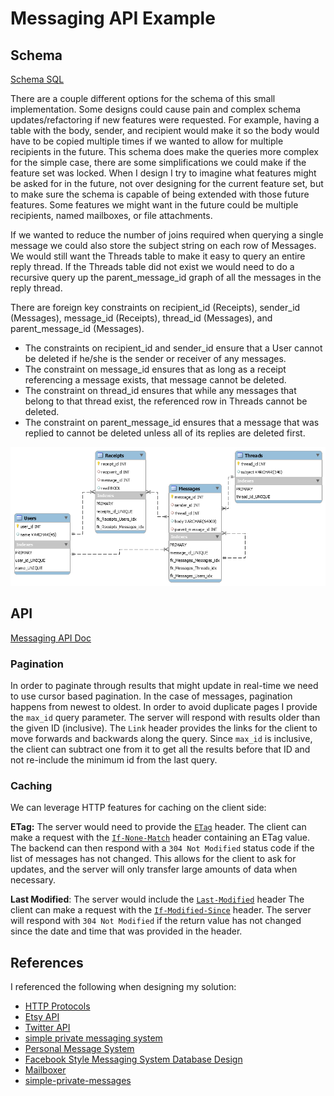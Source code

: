 # Messaging API Example

## Schema

[Schema SQL](schema/schema.sql)

There are a couple different options for the schema of this small implementation. Some designs could cause pain and complex schema updates/refactoring if new features were requested. For example, having a table with the body, sender, and recipient would make it so the body would have to be copied multiple times if we wanted to allow for multiple recipients in the future. This schema does make the queries more complex for the simple case, there are some simplifications we could make if the feature set was locked.  When I design I try to imagine what features might be asked for in the future, not over designing for the current feature set, but to make sure the schema is capable of being extended with those future features. Some features we might want in the future could be multiple recipients, named mailboxes, or file attachments.

If we wanted to reduce the number of joins required when querying a single message we could also store the subject string on each row of Messages. We would still want the Threads table to make it easy to query an entire reply thread. If the Threads table did not exist we would need to do a recursive query up the parent_message_id graph of all the messages in the reply thread.

There are foreign key constraints on recipient_id (Receipts), sender_id (Messages), message_id (Receipts), thread_id (Messages), and parent_message_id (Messages).


- The constraints on recipient_id and sender_id ensure that a User cannot be deleted if he/she is the sender or receiver of any messages.
- The constraint on message_id ensures that as long as a receipt referencing a message exists, that message cannot be deleted.
- The constraint on thread_id ensures that while any messages that belong to that thread exist, the referenced row in Threads cannot be deleted.
- The constraint on parent_message_id ensures that a message that was replied to cannot be deleted unless all of its replies are deleted first.




![Message Database Schema](/schema/schema.png?raw=true)

## API

[Messaging API Doc](/api/api.md)

### Pagination

In order to paginate through results that might update in real-time we need to use cursor based pagination. In the case of messages, pagination happens from newest to oldest. In order to avoid duplicate pages I provide the `max_id` query parameter. The server will respond with results older than the given ID (inclusive). The `Link` header provides the links for the client to move forwards and backwards along the query. Since `max_id` is inclusive, the client can subtract one from it to get all the results before that ID and not re-include the minimum id from the last query.

### Caching

We can leverage HTTP features for caching on the client side:

**ETag:** The server would need to provide the [`ETag`](http://www.w3.org/Protocols/rfc2616/rfc2616-sec14.html#sec14.19) header. The client can make a request with the [`If-None-Match`](http://www.w3.org/Protocols/rfc2616/rfc2616-sec14.html#sec14.26) header containing an ETag value. The backend can then respond with a `304 Not Modified` status code if the list of messages has not changed. This allows for the client to ask for updates, and the server will only transfer large amounts of data when necessary.

**Last Modified**: The server would include the [`Last-Modified`](http://www.w3.org/Protocols/rfc2616/rfc2616-sec14.html#sec14.19) header The client can make a request with the [`If-Modified-Since`](http://www.w3.org/Protocols/rfc2616/rfc2616-sec14.html#sec14.25) header. The server will respond with `304 Not Modified` if the return value has not changed since the date and time that was provided in the header.

## References

I referenced the following when designing my solution:

- [HTTP Protocols](http://www.w3.org/)
- [Etsy API](https://www.etsy.com/developers/documentation)
- [Twitter API](https://dev.twitter.com/rest/public)
- [simple private messaging system](http://www.pixel2life.com/publish/tutorials/608/simple_private_messaging_system/)
- [Personal Message System](http://www.webestools.com/scripts_tutorials-code-source-15-personal-message-system-in-php-mysql-pm-system-private-message-discussion.html)
- [Facebook Style Messaging System Database Design](http://www.9lessons.info/2013/05/message-conversation-database-design.html)
- [Mailboxer](https://github.com/mailboxer/mailboxer)
- [simple-private-messages](https://github.com/jongilbraith/simple-private-messages)
